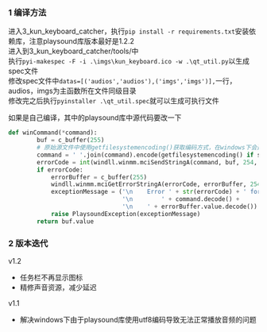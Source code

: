 ### 1 编译方法  
进入3_kun_keyboard_catcher，执行`pip install -r requirements.txt`安装依赖库，注意playsound库版本最好是1.2.2  
进入到3_kun_keyboard_catcher/tools/中  
执行`pyi-makespec -F -i .\imgs\kun_keyboard.ico -w .\qt_util.py`以生成spec文件  
修改spec文件中`datas=[('audios','audios'),('imgs','imgs')],`一行，audios，imgs为主函数所在文件同级目录  
修改完之后执行`pyinstaller .\qt_util.spec`就可以生成可执行文件  

如果是自己编译，其中的playsound库中源代码要改一下
```python
def winCommand(*command):
        buf = c_buffer(255)
        # 原始源文件中使用getfilesystemencoding()获取编码方式，在windows下会返回utf，实际上windows要使用gbk，因此下面这行改成我这里的样子
        command = ' '.join(command).encode(getfilesystemencoding() if sys.platform != "win32" else "gbk")
        errorCode = int(windll.winmm.mciSendStringA(command, buf, 254, 0))
        if errorCode:
            errorBuffer = c_buffer(255)
            windll.winmm.mciGetErrorStringA(errorCode, errorBuffer, 254)
            exceptionMessage = ('\n    Error ' + str(errorCode) + ' for command:'
                                '\n        ' + command.decode() +
                                '\n    ' + errorBuffer.value.decode())
            raise PlaysoundException(exceptionMessage)
        return buf.value
```

### 2 版本迭代

v1.2
 - 任务栏不再显示图标
 - 精修声音资源，减少延迟

v1.1  
 - 解决windows下由于playsound库使用utf8编码导致无法正常播放音频的问题  


